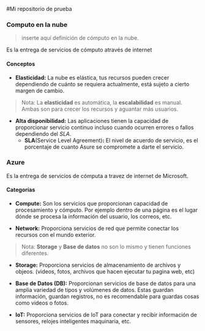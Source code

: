 #Mi repositorio de prueba

### Computo en la nube
> inserte aquí definición de cómputo en la nube.

Es la entrega de servicios de cómputo através de internet

#### Conceptos

* __Elasticidad:__ La nube es elástica, tus recursos pueden crecer dependiendo de cuánto se requiera actualmente, está sujeto a cierto margen de cambio.

> Nota: La __elasticidad__ es automática, la __escalabilidad__ es manual. Ambas son para crecer los recursos y aguantar más usuarios.

* __Alta disponibilidad:__ Las aplicaciones tienen la capacidad de proporcionar servicio continuo incluso cuando ocurren errores o fallos dependiendo del _SLA_.
    * __SLA__(Service Level Agreement)__:__ El nivel de acuerdo de servicio, es el porcentaje de cuanto Asure se compromete a darte el servicio.

### Azure
Es la entrega de servicios de cómputa a travez de internet de Microsoft.

#### Categorías

* __Compute:__ Son los servicios que proporcionan capacidad de procesamiento y cómputo. Por ejemplo dentro de una página es el lugar dónde se procesa la información del usuario, los correos, etc.

* __Network:__ Proporciona servicios de red que permite conectar los recursos con el mundo exterior.

>Nota: __Storage__ y __Base de datos__ no son lo mismo y tienen funciones diferentes.

* __Storage:__ Proporciona servicios de almacenamiento de archivos y objeos. (videos, fotos, archivos que hacen ejecutar tu pagina web, etc)

* __Base de Datos (DB):__ Proporcionan servicios de base de datos para una amplia variedad de tipos y volúmenes de datos. Estas guardan información, guardan registros, no es recomendable para guardas cosas como videos o fotos.

* __IoT:__ Proporciona servicios de IoT para conectar y recibir información de sensores, relojes inteligentes maquinaria, etc.
